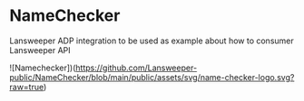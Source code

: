 # NameChecker

Lansweeper ADP integration to be used as example about how to consumer Lansweeper API

![Namechecker])(https://github.com/Lansweeper-public/NameChecker/blob/main/public/assets/svg/name-checker-logo.svg?raw=true)
